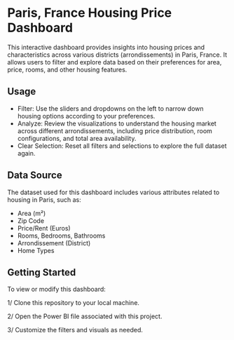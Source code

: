 # Paris, France Housing Price Dashboard
This interactive dashboard provides insights into housing prices and characteristics across various districts (arrondissements) in Paris, France. It allows users to filter and explore data based on their preferences for area, price, rooms, and other housing features.

## Usage
* Filter: Use the sliders and dropdowns on the left to narrow down housing options according to your preferences.
* Analyze: Review the visualizations to understand the housing market across different arrondissements, including price distribution, room configurations, and total area availability.
* Clear Selection: Reset all filters and selections to explore the full dataset again.

## Data Source
The dataset used for this dashboard includes various attributes related to housing in Paris, such as:

* Area (m²)
* Zip Code
* Price/Rent (Euros)
* Rooms, Bedrooms, Bathrooms
* Arrondissement (District)
* Home Types
 
## Getting Started
To view or modify this dashboard:

1/ Clone this repository to your local machine.

2/ Open the Power BI file associated with this project.

3/ Customize the filters and visuals as needed.
